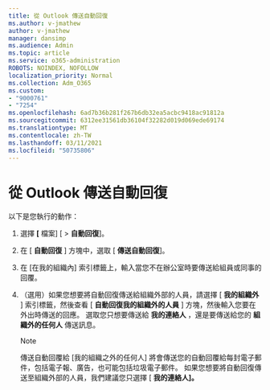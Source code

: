 ```yaml
---
title: 從 Outlook 傳送自動回復
ms.author: v-jmathew
author: v-jmathew
manager: dansimp
ms.audience: Admin
ms.topic: article
ms.service: o365-administration
ROBOTS: NOINDEX, NOFOLLOW
localization_priority: Normal
ms.collection: Adm_O365
ms.custom:
- "9000761"
- "7254"
ms.openlocfilehash: 6ad7b36b281f267b6db32ea5acbc9418ac91812a
ms.sourcegitcommit: 6312ee31561db36104f32282d019d069ede69174
ms.translationtype: MT
ms.contentlocale: zh-TW
ms.lasthandoff: 03/11/2021
ms.locfileid: "50735806"
---
```

# <a name="send-automatic-replies-from-outlook"></a>從 Outlook 傳送自動回復

以下是您執行的動作：

1. 選擇 **[** 檔案] [  >  **自動回復**]。
2. 在 [ **自動回復** ] 方塊中，選取 [ **傳送自動回復**]。
3. 在 [在我的組織內] 索引標籤上，輸入當您不在辦公室時要傳送給組員或同事的回覆。
4. （選用）如果您想要將自動回復傳送給組織外部的人員，請選擇 [ **我的組織外** ] 索引標籤，然後查看 [ **自動回復我的組織外的人員** ] 方塊，然後輸入您要在外出時傳送的回應。 選取您只想要傳送給 **我的連絡人** ，還是要傳送給您的 **組織外的任何人** 傳送訊息。

    > [!NOTE]
    > 傳送自動回覆給 [我的組織之外的任何人] 將會傳送您的自動回覆給每封電子郵件，包括電子報、廣告，也可能包括垃圾電子郵件。 如果您想要將自動回復傳送至組織外部的人員，我們建議您只選擇 [ **我的連絡人]。**
